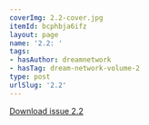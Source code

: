 ```yaml
---
coverImg: 2.2-cover.jpg
itemId: bcphbja6ifz
layout: page
name: '2.2: '
tags:
- hasAuthor: dreamnetwork
- hasTag: dream-network-volume-2
type: post
urlSlug: '2.2'
---
```

<a href="../files/pdfs/Volume_2/2.2-Dream-Network-Bulletin-Vol.2-No.2.pdf" download="">Download issue 2.2</a>